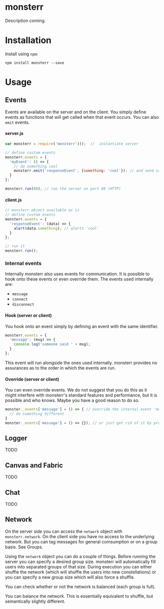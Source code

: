 # monsterr
Description coming.

# Installation
Install using `npm`:

```
npm install monsterr --save
```

# Usage


## Events
Events are available on the server and on the client. You simply define events as functions that will get called when that event occurs. You can also `emit` events.

#### server.js
```js
var monsterr = require('monsterr')();  //  instantiate server

// define custom events
monsterr.events = {
  'myEvent': () => {
    // do something cool
    monsterr.emit('responseEvent', {something: 'cool'}); // and send something to clients
  }
};

monsterr.run(80); // run the server on port 80 (HTTP)
```

#### client.js
```js
// monsterr object available as is
// define custom events
monsterr.events = {
  'responseEvent': (data) => {
    alert(data.something); // alerts 'cool'
  }
};

// run it
monsterr.run();
```

### Internal events
Internally monsterr also uses events for communication. It is possible to hook onto these events or even override them.
The events used internally are:
- `message`
- `connect`
- `disconnect`

#### Hook (server or client)
You hook onto an event simply by defining an event with the same identifier.
```js
monsterr.events = {
  'message': (msg) => {
    console.log('someone said ' + msg);
  }
};
```
This event will run alongside the ones used internally. monsterr provides no assurances as to the order in which the events are run.

#### Override (server or client)
You can even override events. We do not suggest that you do this as it might interfere with monsterr's standard features and performance, but it is possible and who knows. Maybe you have a good reason to do so.
```js
monster._events['message'] = () => { // override the internal event 'message' (notice the _ prefacing events)
  // do something different
}
monster._events['message'] = () => {}); // or just get rid of it by providing an empty function
```

## Logger
TODO

## Canvas and Fabric
TODO

## Chat
TODO

## Network
On the server side you can access the `network` object with `monsterr.network`. On the client side you have no access to the underlying network. But you can tag messages for general comsumption or on a group basis. See Groups.

Using the `network` object you can do a couple of things.
Before running the server you can specify a desired group size. monsterr will automatically fill users into separated groups of that size. During execution you can either shuffle the network (which will shuffle the users into new constellations) or you can specify a new group size which will also force a shuffle.

You can check whether or not the network is balanced (each group is full).

You can balance the network. This is essentially equivalent to shuffle, but semantically slightly different.
